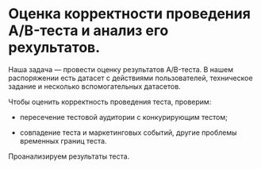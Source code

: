 # Оценка корректности проведения A/B-теста и анализ его рехультатов.

Наша задача — провести оценку результатов A/B-теста. В нашем распоряжении есть датасет с действиями пользователей, техническое задание и несколько вспомогательных датасетов.

Чтобы оценить корректность проведения теста, проверим:

- пересечение тестовой аудитории с конкурирующим тестом;

- совпадение теста и маркетинговых событий, другие проблемы временных границ теста.

Проанализируем результаты теста.
